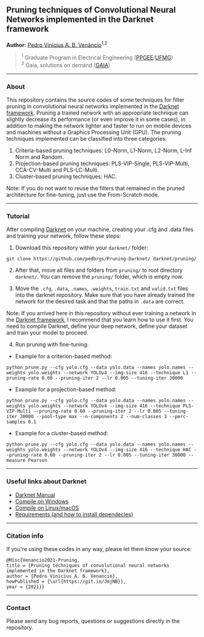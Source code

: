 ##  Pruning techniques of Convolutional Neural Networks implemented in the Darknet framework

**Author:** [Pedro Vinícius A. B. Venâncio](https://www.linkedin.com/in/pedbrgs/)<sup>1,2</sup> <br />

> <sup>1</sup> Graduate Program in Electrical Engineering ([PPGEE](https://www.ppgee.ufmg.br/indexi.php)/[UFMG](https://ufmg.br/international-visitors))<br />
> <sup>2</sup> Gaia, solutions on demand ([GAIA](https://www.gaiasd.com/))<br />

***

### About

This repository contains the source codes of some techniques for filter pruning in convolutional neural networks implemented in the [Darknet framework](https://github.com/AlexeyAB/darknet/). Pruning a trained network with an appropriate technique can slightly decrease its performance (or even improve it in some cases), in addition to making the network lighter and faster to run on mobile devices and machines without a Graphics Processing Unit (GPU).
The pruning techniques implemented can be classified into three categories:

1. Criteria-based pruning techniques: L0-Norm, L1-Norm, L2-Norm, L-Inf Norm and Random.
2. Projection-based pruning techniques: PLS-VIP-Single, PLS-VIP-Multi, CCA-CV-Multi and PLS-LC-Multi.
3. Cluster-based pruning techniques: HAC.

Note: If you do not want to reuse the filters that remained in the pruned architecture for fine-tuning, just use the From-Scratch mode.

***

### Tutorial

After compiling [Darknet](https://github.com/AlexeyAB/darknet/) on your machine, creating your .cfg and .data files and training your network, follow these steps:

1. Download this repository within your `darknet/` folder:

`git clone https://github.com/pedbrgs/Pruning-Darknet/ darknet/pruning/`

2. After that, move all files and folders from `pruning/` to root directory `darknet/`. You can remove the `pruning/` folder, which is empty now.

3. Move the `.cfg`, `.data`, `.names`, `.weights`, `train.txt` and `valid.txt` files into the darknet repository. Make sure that you have already trained the network for the desired task and that the paths in `.data` are correct.

Note: If you arrived here in this repository without ever training a network in the [Darknet framework](https://github.com/AlexeyAB/darknet/), I recommend that you learn how to use it first. You need to compile Darknet, define your deep network, define your dataset and train your model to proceed.

4. Run pruning with fine-tuning:

* Example for a criterion-based method:

`python prune.py --cfg yolo.cfg --data yolo.data --names yolo.names --weights yolo.weights --network YOLOv4 --img-size 416 --technique L1 --pruning-rate 0.60 --pruning-iter 2 --lr 0.005 --tuning-iter 30000`

* Example for a projection-based method:

`python prune.py --cfg yolo.cfg --data yolo.data --names yolo.names --weights yolo.weights --network YOLOv4 --img-size 416 --technique PLS-VIP-Multi --pruning-rate 0.60 --pruning-iter 2 --lr 0.005 --tuning-iter 30000 --pool-type max --n-components 2 --num-classes 3 --perc-samples 0.1`

* Example for a cluster-based method:

`python prune.py --cfg yolo.cfg --data yolo.data --names yolo.names --weights yolo.weights --network YOLOv4 --img-size 416 --technique HAC --pruning-rate 0.60 --pruning-iter 2 --lr 0.005 --tuning-iter 30000 --measure Pearson`

***

### Useful links about Darknet

* [Darknet Manual](https://github.com/AlexeyAB/darknet/wiki)
* [Compile on Windows](https://github.com/AlexeyAB/darknet/#how-to-compile-on-windows-using-cmake)
* [Compile on Linux/macOS](https://github.com/AlexeyAB/darknet/#how-to-compile-on-linux-using-make)
* [Requirements (and how to install dependecies)](https://github.com/AlexeyAB/darknet/#requirements)

***

### Citation info

If you're using these codes in any way, please let them know your source:

```
@Misc{Venancio2021-Pruning,
title = {Pruning techniques of convolutional neural networks implemented in the Darknet framework},
author = {Pedro Vinicius A. B. Venancio},
howPublished = {\url{https://git.io/JmjNB}},
year = {2021}}
```

***

### Contact
Please send any bug reports, questions or suggestions directly in the repository.
